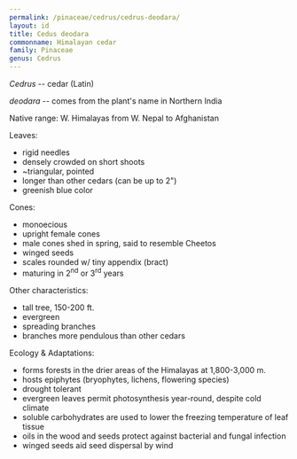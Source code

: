 ```yaml
---
permalink: /pinaceae/cedrus/cedrus-deodara/
layout: id
title: Cedus deodara
commonname: Himalayan cedar
family: Pinaceae
genus: Cedrus
---
```


*Cedrus* -- cedar (Latin)

*deodara* -- comes from the plant's name in Northern India

Native range: W. Himalayas from W. Nepal to Afghanistan

Leaves:
  - rigid needles
  - densely crowded on short shoots
  - ~triangular, pointed
  - longer than other cedars (can be up to 2")
  - greenish blue color

Cones:
  - monoecious
  - upright female cones
  - male cones shed in spring, said to resemble Cheetos
  - winged seeds
  - scales rounded w/ tiny appendix (bract)
  - maturing in 2<sup>nd</sup> or 3<sup>rd</sup> years

Other characteristics:
  - tall tree, 150-200 ft.
  - evergreen
  - spreading branches
  - branches more pendulous than other cedars

Ecology & Adaptations:
  - forms forests in the drier areas of the Himalayas at 1,800-3,000 m.
  - hosts epiphytes (bryophytes, lichens, flowering species)
  - drought tolerant
  - evergreen leaves permit photosynthesis year-round, despite cold climate
  - soluble carbohydrates are used to lower the freezing temperature of leaf tissue
  - oils in the wood and seeds protect against bacterial and fungal infection
  - winged seeds aid seed dispersal by wind
